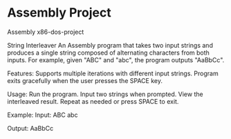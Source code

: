 # Assembly Project
Assembly x86-dos-project

String Interleaver
An Assembly program that takes two input strings and produces a single string composed of alternating characters from both inputs.
For example, given "ABC" and "abc", the program outputs "AaBbCc".

Features:
Supports multiple iterations with different input strings.
Program exits gracefully when the user presses the SPACE key.

Usage:
Run the program.
Input two strings when prompted.
View the interleaved result.
Repeat as needed or press SPACE to exit.

Example:
Input:
ABC
abc

Output:
AaBbCc
